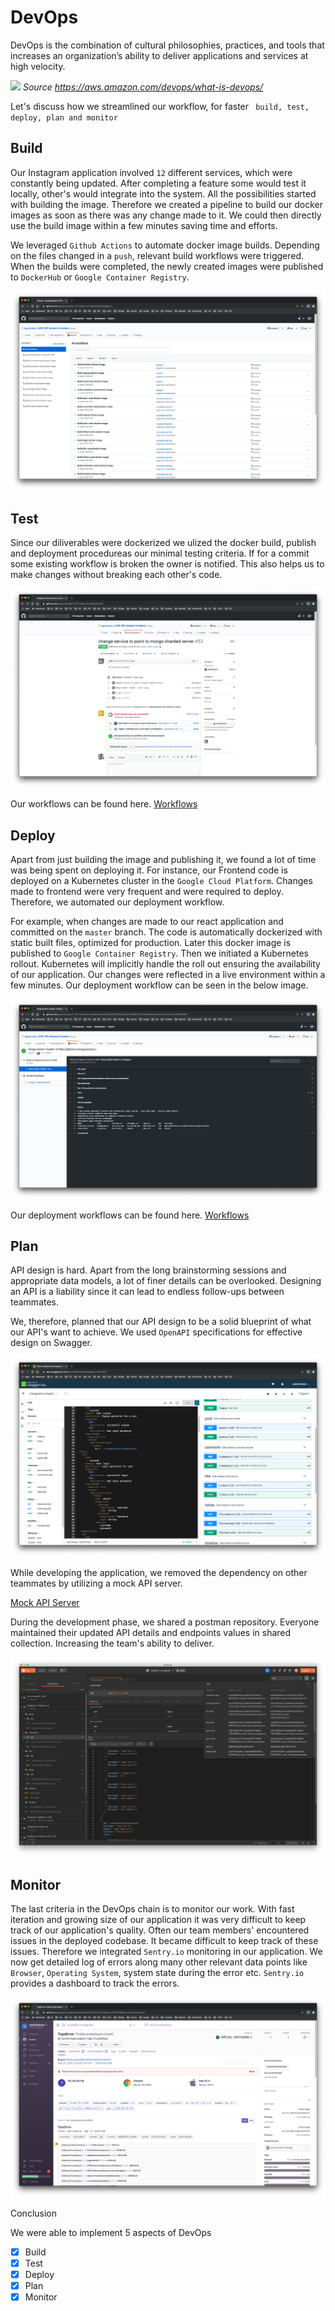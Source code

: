 # DevOps

DevOps is the combination of cultural philosophies, practices, and tools that increases an organization’s ability to deliver applications and services at high velocity.

![](https://d1.awsstatic.com/product-marketing/DevOps/DevOps_feedback-diagram.ff668bfc299abada00b2dcbdc9ce2389bd3dce3f.png)
*Source https://aws.amazon.com/devops/what-is-devops/*

Let's discuss how we streamlined our workflow, for faster ` build, test, deploy, plan and monitor`

## Build

Our Instagram application involved `12` different services, which were constantly being updated. After completing a feature some would test it locally, other's would integrate into the system. All the possibilities started with building the image. Therefore we created a pipeline to build our docker images as soon as there was any change made to it. We could then directly use the build image within a few minutes saving time and efforts.

We leveraged `Github Actions` to automate docker image builds. Depending on the files changed in a `push`, relevant build workflows were triggered. When the builds were completed, the newly created images were published to `DockerHub` or `Google Container Registry`.

![](devops-build-01-githubactions.png)


## Test

Since our diliverables were dockerized we ulized the docker build, publish and deployment procedureas our minimal testing criteria. If for a commit some existing workflow is broken the owner is notified. This also helps us to make changes without breaking each other's code.

![](devops-test-01-commit-checks.png)

Our workflows can be found here. [Workflows](https://github.com/nguyensjsu/fa19-281-kohara-hi-kohara/tree/master/.github/workflows)

## Deploy

Apart from just building the image and publishing it, we found a lot of time was being spent on deploying it. For instance, our Frontend code is deployed on a Kubernetes cluster in the `Google Cloud Platform`. Changes made to frontend were very frequent and were required to deploy. Therefore, we automated our deployment workflow.

For example, when changes are made to our react application and committed on the `master` branch. The code is automatically dockerized with static built files, optimized for production. Later this docker image is published to `Google Container Registry`. Then we initiated a Kubernetes rollout. Kubernetes will implicitly handle the roll out ensuring the availability of our application. Our changes were reflected in a live environment within a few minutes. Our deployment workflow can be seen in the below image.

![](devops-deploy-01.png)

Our deployment workflows can be found here. [Workflows](https://github.com/nguyensjsu/fa19-281-kohara-hi-kohara/blob/master/.github/workflows/deploy-frontend-gke.yml)

## Plan

API design is hard. Apart from the long brainstorming sessions and appropriate data models, a lot of finer details can be overlooked. Designing an API is a liability since it can lead to endless follow-ups between teammates.

We, therefore, planned that our API design to be a solid blueprint of what our API's want to achieve. We used `OpenAPI` specifications for effective design on Swagger.

![](devops-plan-01-swagger.png)

While developing the application, we removed the dependency on other teammates by utilizing a mock API server.

[Mock API Server](https://virtserver.swaggerhub.com/saketthakare/instagram-cmpe281/1/timeline/%3Clong%3E "Timeline GET")

During the development phase, we shared a postman repository. Everyone maintained their updated API details and endpoints values in shared collection. Increasing the team's ability to deliver.

![](devops-plan-02-postman.png)

## Monitor

The last criteria in the DevOps chain is to monitor our work. With fast iteration and growing size of our application it was very difficult to keep track of our application's quality. Often our team members' encountered issues in the deployed codebase. It became difficult to keep track of these issues. Therefore we integrated `Sentry.io` monitoring in our application. We now get detailed log of errors along many other relevant data points like `Browser`, `Operating System`, system state during the error etc. `Sentry.io` provides a dashboard to track the errors.

![](devops-monitor-01-sentry.png)


Conclusion

We were able to implement 5 aspects of DevOps

- [x] Build
- [x] Test
- [x] Deploy
- [x] Plan
- [x] Monitor
